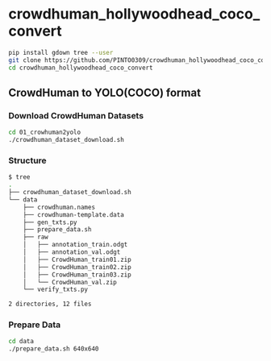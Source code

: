 # crowdhuman_hollywoodhead_coco_convert

```bash
pip install gdown tree --user
git clone https://github.com/PINTO0309/crowdhuman_hollywoodhead_coco_convert.git
cd crowdhuman_hollywoodhead_coco_convert
```
## CrowdHuman to YOLO(COCO) format
### Download CrowdHuman Datasets
```bash
cd 01_crowhuman2yolo
./crowdhuman_dataset_download.sh
```
### Structure
```bash
$ tree
.
├── crowdhuman_dataset_download.sh
└── data
    ├── crowdhuman.names
    ├── crowdhuman-template.data
    ├── gen_txts.py
    ├── prepare_data.sh
    ├── raw
    │   ├── annotation_train.odgt
    │   ├── annotation_val.odgt
    │   ├── CrowdHuman_train01.zip
    │   ├── CrowdHuman_train02.zip
    │   ├── CrowdHuman_train03.zip
    │   └── CrowdHuman_val.zip
    └── verify_txts.py

2 directories, 12 files
```
### Prepare Data
```bash
cd data
./prepare_data.sh 640x640
```
